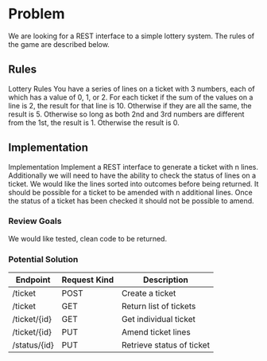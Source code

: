 # Problem

We are looking for a REST interface to a simple lottery system. The rules of the game are described below.

## Rules

Lottery Rules  You have a series of lines on a ticket with 3 numbers, each of which has a value of 0, 1, or 2. For each ticket if the sum of the values on a line is 2, the result for that line is 10. Otherwise if they are all the same, the result is 5. Otherwise so long as both 2nd and 3rd numbers are different from the 1st, the result is 1. Otherwise the result is 0.

## Implementation

Implementation Implement a REST interface to generate a ticket with n lines. Additionally we will need to have the ability to check the status of lines on a ticket. We would like the lines sorted into outcomes before being returned. It should be possible for a ticket to be amended with n additional lines. Once the status of a ticket has been checked it should not be possible to amend.

### Review Goals

We would like tested, clean code to be returned.

### Potential Solution

| Endpoint     | Request Kind | Description               |
| ------------ | ------------ | ------------------------- |
| /ticket      | POST         | Create a ticket           |
| /ticket      | GET          | Return list of tickets    |
| /ticket/{id} | GET          | Get individual ticket     |
| /ticket/{id} | PUT          | Amend ticket lines        |
| /status/{id} | PUT          | Retrieve status of ticket |
